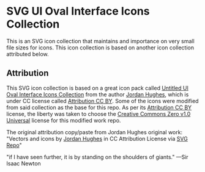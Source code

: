 # SVG UI Oval Interface Icons Collection

This is an SVG icon collection that maintains and importance on very small file sizes for icons. This icon collection is based on another icon collection attributed below.

## Attribution

This SVG icon collection is based on a great icon pack called [Untitled UI Oval Interface Icons Collection](https://www.svgrepo.com/collection/untitled-ui-oval-interface-icons/) from the author [Jordan Hughes](https://www.svgrepo.com/author/Jordan%20Hughes/), which is under CC license called [Attribution CC BY](https://www.svgrepo.com/page/licensing#CC%20Attribution). Some of the icons were modified from said collection as the base for this repo. As per its [Attribution CC BY](https://www.svgrepo.com/page/licensing#CC%20Attribution) license, the liberty was taken to choose the [Creative Commons Zero v1.0 Universal](https://creativecommons.org/publicdomain/zero/1.0/) license for this modified work repo.

The original attribution copy/paste from Jordan Hughes original work:
"Vectors and icons by <a href="https://www.figma.com/@designer?ref=svgrepo.com" target="_blank">Jordan Hughes</a> in CC Attribution License via <a href="https://www.svgrepo.com/" target="_blank">SVG Repo</a>"

"if I have seen further, it is by standing on the shoulders of giants."
—Sir Isaac Newton
